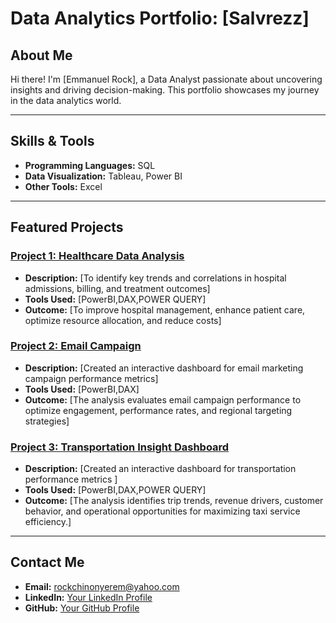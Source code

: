 # Data Analytics Portfolio: [Salvrezz]  

## About Me
Hi there! I'm [Emmanuel Rock], a Data Analyst passionate about uncovering insights and driving decision-making. This portfolio showcases my journey in the data analytics world.  

---

## Skills & Tools
- **Programming Languages:** SQL  
- **Data Visualization:** Tableau, Power BI 
- **Other Tools:** Excel 

---

## Featured Projects
### [Project 1: Healthcare Data Analysis]( https://lnkd.in/dacmzMQa)
- **Description:** [To identify key trends and correlations in hospital admissions, billing, and treatment outcomes]  
- **Tools Used:** [PowerBI,DAX,POWER QUERY]  
- **Outcome:** [To improve hospital management, enhance patient care, optimize resource allocation, and reduce costs]  

### [Project 2: Email Campaign](https://app.powerbi.com/groups/me/reports/c8bd79ca-0841-4a36-afe9-ca055bc0b72b/0cec616a1051de0a8251?experience=power-bi)
- **Description:** [Created an interactive dashboard for email marketing campaign performance metrics]  
- **Tools Used:** [PowerBI,DAX]  
- **Outcome:** [The analysis evaluates email campaign performance to optimize engagement, performance rates, and regional targeting strategies]  

### [Project 3: Transportation Insight Dashboard](https://app.powerbi.com/groups/me/reports/d83cffea-99c8-42ae-9254-cfab7a468ac2/24f64468eae6d2e1d28c?language=en-US&experience=power-bi)
- **Description:** [Created an interactive dashboard for transportation performance metrics ]  
- **Tools Used:** [PowerBI,DAX,POWER QUERY]  
- **Outcome:** [The analysis identifies trip trends, revenue drivers, customer behavior, and operational opportunities for maximizing taxi service efficiency.]  

---

## Contact Me
- **Email:** rockchinonyerem@yahoo.com  
- **LinkedIn:** [Your LinkedIn Profile](https://www.linkedin.com/in/Salvrezz)  
- **GitHub:** [Your GitHub Profile](https://github.com/Salvrezz)

